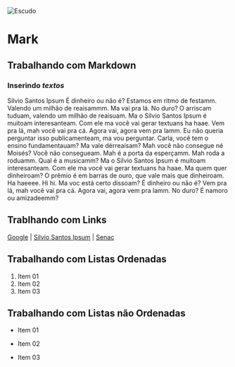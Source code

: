 ![Escudo](https://img.shields.io/badge/Aula-Markdown-yellowgreen.svg)

# Mark

## Trabalhando com **Markdown**

### Inserindo _textos_

Silvio Santos Ipsum É dinheiro ou não é? Estamos em ritmo de festamm. Valendo um milhão de reaisammm. Ma vai pra lá. No duro? O arriscam tuduam, valendo um milhão de reaisuam. Ma o Silvio Santos Ipsum é muitoam interesanteam. Com ele ma você vai gerar textuans ha haae. Vem pra lá, mah você vai pra cá. Agora vai, agora vem pra lamm. Eu não queria perguntar isso publicamenteam, ma vou perguntar. Carla, você tem o ensino fundamentauam? Ma vale dérreaisam? Mah você não consegue né Moisés? Você não consegueam. Mah é a porta da esperçamm.
Mah roda a roduamm. Qual é a musicamm? Ma o Silvio Santos Ipsum é muitoam interesanteam. Com ele ma você vai gerar textuans ha haae. Ma quem quer dinheiroam? O prêmio é em barras de ouro, que vale mais que dinheiroam. Ha haeeee. Hi hi. Ma voc está certo dissoam? É dinheiro ou não é? Vem pra lá, mah você vai pra cá. Agora vai, agora vem pra lamm. No duro? É namoro ou amizadeemm?

## Trablhando com Links

[Google](http://www.google.com.br "Clique aqui e acesse agora o conteudo") | [Silvio Santos Ipsum](http://silviosantosipsum.com "Site do Sivio Oi!!") | [Senac](https://www.sp.senac.br/jsp/default.jsp?newsID=0 "Acesse o site do Senac")

## Trabalhando com Listas Ordenadas
1. Item 01
2. Item 02
3. Item 03

## Trabalhando com Listas não Ordenadas
* Item 01
- Item 02
+ Item 03